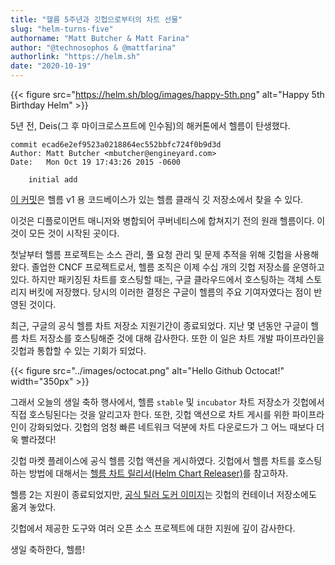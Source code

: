```yaml
---
title: "헬름 5주년과 깃헙으로부터의 차트 선물"
slug: "helm-turns-five"
authorname: "Matt Butcher & Matt Farina"
author: "@technosophos & @mattfarina"
authorlink: "https://helm.sh"
date: "2020-10-19"
---
```


{{< figure src="https://helm.sh/blog/images/happy-5th.png" alt="Happy 5th Birthday Helm" >}}

5년 전, Deis(그 후 마이크로스프트에 인수됨)의 해커톤에서 헬름이 탄생했다.
<!--more-->

```
commit ecad6e2ef9523a0218864ec552bbfc724f0b9d3d
Author: Matt Butcher <mbutcher@engineyard.com>
Date:   Mon Oct 19 17:43:26 2015 -0600

    initial add
```

[이 커밋](https://github.com/helm/helm-classic/commit/ecad6e2ef9523a0218864ec552bbfc724f0b9d3d)은 헬름 v1 용 코드베이스가 있는 헬름 클래식 깃 저장소에서 찾을 수 있다. 

이것은 디플로이먼트 매니저와 병합되어 쿠버네티스에 합쳐지기 전의 원래 헬름이다. 이것이 모든 것이 시작된 곳이다.

첫날부터 헬름 프로젝트는 소스 관리, 풀 요청 관리 및 문제 추적을 위해 깃헙을 사용해왔다. 졸업한 CNCF 프로젝트로서, 헬름 조직은 이제 수십 개의 깃헙 저장소를 운영하고 있다. 하지만 패키징된 차트를 호스팅할 때는, 구글 클라우드에서 호스팅하는 객체 스토리지 버킷에 저장했다. 당시의 이러한 결정은 구글이 헬름의 주요 기여자였다는 점이 반영된 것이다.

최근, 구글의 공식 헬름 차트 저장소 지원기간이 종료되었다. 지난 몇 년동안 구글이 헬름 차트 저장소를 호스팅해준 것에 대해 감사한다. 또한 이 일은 차트 개발 파이프라인을 깃헙과 통합할 수 있는 기회가 되었다.

{{< figure src="../images/octocat.png" alt="Hello Github Octocat!" width="350px" >}}

그래서 오늘의 생일 축하 행사에서,  헬름 `stable` 및 `incubator` 차트 저장소가 깃헙에서 직접 호스팅된다는 것을 알리고자 한다. 또한, 깃헙 액션으로 차트 게시를 위한 파이프라인이 강화되었다. 깃헙의 엄청 빠른 네트워크 덕분에 차트 다운로드가 그 어느 때보다 더욱 빨라졌다!

깃헙 마켓 플레이스에 공식 헬름 깃헙 액션을 게시하였다. 깃헙에서 헬름 차트를 호스팅하는 방법에 대해서는 [헬름 차트 릴리서(Helm Chart Releaser)](https://github.com/marketplace/actions/helm-chart-releaser)를 참고하자.

헬름 2는 지원이 종료되었지만, [공식 틸러 도커 이미지](https://github.com/orgs/helm/packages)는 깃헙의 컨테이너 저장소에도 옮겨 놓았다.

깃헙에서 제공한 도구와 여러 오픈 소스 프로젝트에 대한 지원에 깊이 감사한다.

생일 축하한다, 헬름!
